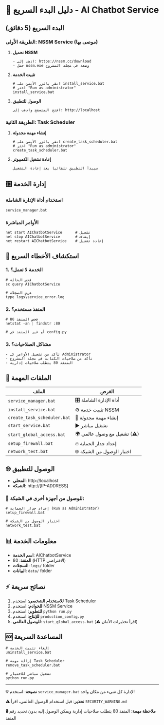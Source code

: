 # 🚀 دليل البدء السريع - AI Chatbot Service

## البدء السريع (5 دقائق)

### الطريقة الأولى: NSSM Service (موصى بها)

1. **تحميل NSSM**
   ```
   - اذهب إلى: https://nssm.cc/download
   - حمل nssm.exe وضعه في مجلد المشروع
   ```

2. **تثبيت الخدمة**
   ```batch
   # انقر بالزر الأيمن على install_service.bat
   # اختر "Run as administrator"
   install_service.bat
   ```

3. **الوصول للتطبيق**
   ```
   افتح المتصفح واذهب إلى: http://localhost
   ```

### الطريقة الثانية: Task Scheduler

1. **إنشاء مهمة مجدولة**
   ```batch
   # انقر بالزر الأيمن على create_task_scheduler.bat
   # اختر "Run as administrator"
   create_task_scheduler.bat
   ```

2. **إعادة تشغيل الكمبيوتر**
   ```
   سيبدأ التطبيق تلقائياً بعد إعادة التشغيل
   ```

## 🎛️ إدارة الخدمة

### استخدام أداة الإدارة الشاملة
```batch
service_manager.bat
```

### الأوامر المباشرة
```batch
net start AIChatbotService      # تشغيل
net stop AIChatbotService       # إيقاف
net restart AIChatbotService    # إعادة تشغيل
```

## 🔧 استكشاف الأخطاء السريع

### 1. الخدمة لا تعمل؟
```batch
# فحص الحالة
sc query AIChatbotService

# عرض السجلات
type logs\service_error.log
```

### 2. المنفذ مستخدم؟
```batch
# فحص المنفذ 80
netstat -an | findstr :80

# أو غير المنفذ في config.py
```

### 3. مشاكل الصلاحيات؟
```
- تأكد من تشغيل الأوامر كـ Administrator
- تأكد من صلاحيات الكتابة في مجلد المشروع
- المنفذ 80 يتطلب صلاحيات إدارية
```

## 📂 الملفات المهمة

| الملف | الغرض |
|-------|--------|
| `service_manager.bat` | 🎛️ أداة الإدارة الشاملة |
| `install_service.bat` | ⚙️ تثبيت خدمة NSSM |
| `create_task_scheduler.bat` | 📅 إنشاء مهمة مجدولة |
| `start_service.bat` | ▶️ تشغيل مباشر |
| `start_global_access.bat` | 🌍 تشغيل مع وصول عالمي (⚠️) |
| `setup_firewall.bat` | 🔥 إعداد جدار الحماية |
| `network_test.bat` | 🌐 اختبار الوصول من الشبكة |

## 🌐 الوصول للتطبيق

- **المحلي**: http://localhost
- **الشبكة**: http://[IP-ADDRESS]

### 🔧 للوصول من أجهزة أخرى في الشبكة:
```batch
# إعداد جدار الحماية (Run as Administrator)
setup_firewall.bat

# اختبار الوصول من الشبكة
network_test.bat
```

## 📊 معلومات الخدمة

- **اسم الخدمة**: AIChatbotService
- **المنفذ**: 80 (HTTP الافتراضي)
- **السجلات**: `logs/` folder
- **البيانات**: `data/` folder

## ⚡ نصائح سريعة

1. **للاستخدام الشخصي**: استخدم Task Scheduler
2. **للخوادم**: استخدم NSSM Service
3. **للتطوير**: استخدم `python run.py`
4. **للإنتاج**: استخدم `production_config.py`
5. **للوصول العالمي**: `start_global_access.bat` (⚠️ اقرأ تحذيرات الأمان)

## 🆘 المساعدة السريعة

```batch
# إلغاء تثبيت الخدمة
uninstall_service.bat

# إزالة مهمة Task Scheduler
remove_task_scheduler.bat

# تشغيل مباشر للاختبار
python run.py
```

---

**💡 نصيحة**: استخدم `service_manager.bat` لإدارة كل شيء من مكان واحد!

**⚠️ تحذير**: قبل استخدام الوصول العالمي، اقرأ `SECURITY_WARNING.md`

**🔒 ملاحظة مهمة**: المنفذ 80 يتطلب صلاحيات إدارية ويمكن الوصول إليه بدون تحديد رقم المنفذ 